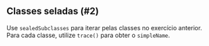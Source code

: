 ## Classes seladas (#2)

Use `sealedSubclasses` para iterar pelas classes no exercício anterior.  
Para cada classe, utilize `trace()` para obter o `simpleName`.